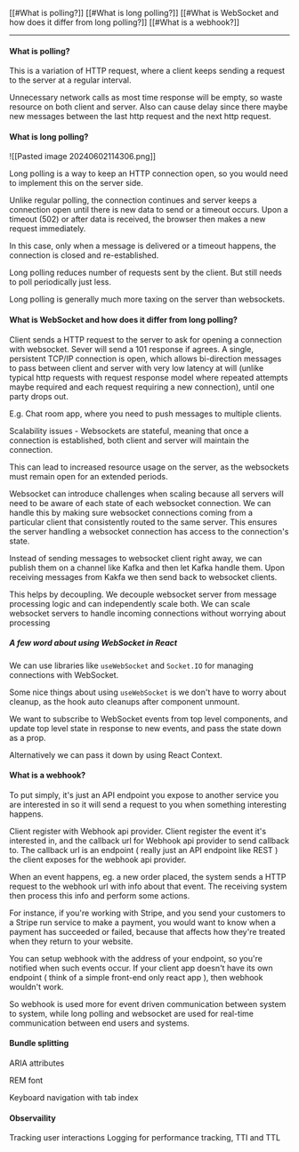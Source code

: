 [[#What is polling?]]
[[#What is long polling?]]
[[#What is WebSocket and how does it differ from long polling?]]
[[#What is a webhook?]]


---



#### What is polling?
This is a variation of HTTP request, where a client keeps sending a request to the server at a regular interval.

Unnecessary network calls as most time response will be empty, so waste resource on both client and server. Also can cause delay since there maybe new messages between the last http request and the next http request.


#### What is long polling?

![[Pasted image 20240602114306.png]]

Long polling is a way to keep an HTTP connection open, so you would need to implement this on the server side.

Unlike regular polling, the connection continues and server keeps a connection open until there is new data to send or a timeout occurs. Upon a timeout (502) or after data is received, the browser then makes a new request immediately. 

In this case, only when a message is delivered or a timeout happens, the connection is closed and re-established.

Long polling reduces number of requests sent by the client. But still needs to poll periodically just less.

Long polling is generally much more taxing on the server than websockets.

#### What is WebSocket and how does it differ from long polling?
Client sends a HTTP request to the server to ask for opening a connection with websocket.
Sever will send a 101 response if agrees.
A single, persistent TCP/IP connection is open, which allows bi-direction messages to pass between client and server with very low latency at will (unlike typical http requests with request response model where repeated attempts maybe required and each request requiring a new connection), until one party drops out.

E.g. Chat room app, where you need to push messages to multiple clients.

Scalability issues - Websockets are stateful, meaning that once a connection is established, both client and server will maintain the connection. 

This can lead to increased resource usage on the server, as the websockets must remain open for an extended periods.

Websocket can introduce challenges when scaling because all servers will need to be aware of each state of each websocket connection. We can handle this by making sure websocket connections coming from a particular client that consistently routed to the same server. This ensures the server handling a websocket connection has access to the connection's state.

Instead of sending messages to websocket client right away, we can publish them on a channel like Kafka and then let Kafka handle them. Upon receiving messages from Kakfa we then send back to websocket clients.

This helps by decoupling. We decouple websocket server from message processing logic and can independently scale both. We can scale websocket servers to handle incoming connections without worrying about processing


##### A few word about using WebSocket in React
We can use libraries like `useWebSocket` and `Socket.IO` for managing connections with WebSocket.

Some nice things about using `useWebSocket` is we don't have to worry about cleanup, as the hook auto cleanups after component unmount.

We want to subscribe to WebSocket events from top level components, and update top level state in response to new events, and pass the state down as a prop.

Alternatively we can pass it down by using React Context.












#### What is a webhook?
To put simply, it's just an API endpoint you expose to another service you are interested in so it will send a request to you when something interesting happens.

Client register with Webhook api provider. Client register the event it's interested in, and the callback url for Webhook api provider to send callback to. The callback url is an endpoint ( really just an API endpoint like REST ) the client exposes for the webhook api provider.

When an event happens, eg. a new order placed, the system sends a HTTP request to the webhook url with info about that event. The receiving system then process this info and perform some actions.

For instance, if you're working with Stripe, and you send your customers to a Stripe run service to make a payment, you would want to know when a payment has succeeded or failed, because that affects how they're treated when they return to your website.

You can setup webhook with the address of your endpoint, so you're notified when such events occur. If your client app doesn't have its own endpoint ( think of a simple front-end only react app ), then webhook wouldn't work.

So webhook is used more for event driven communication between system to system, while long polling and websocket are used for real-time communication between end users and systems.














#### Bundle splitting


ARIA attributes



REM font


Keyboard navigation with tab index



#### Observaility
Tracking user interactions
Logging for performance tracking, TTI and TTL





